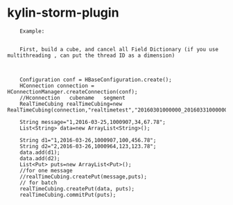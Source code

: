 # kylin-storm-plugin

        Example:


        First, build a cube, and cancel all Field Dictionary (if you use multithreading , can put the thread ID as a dimension)



        Configuration conf = HBaseConfiguration.create();
        HConnection connection = HConnectionManager.createConnection(conf);
        //Hconnection   cubename   segment
        RealTimeCubing realTimeCubing=new RealTimeCubing(connection,"realtimetest","20160301000000_20160331000000",",");

        String message="1,2016-03-25,1000907,34,67.78";
        List<String> data=new ArrayList<String>();

        String d1="1,2016-03-26,1000907,100,456.78";
        String d2="2,2016-03-26,1000964,123,123.78";
        data.add(d1);
        data.add(d2);
        List<Put> puts=new ArrayList<Put>();
        //for one message
        //realTimeCubing.createPut(message,puts);
        // for batch
        realTimeCubing.createPut(data, puts);
        realTimeCubing.commitPut(puts);

